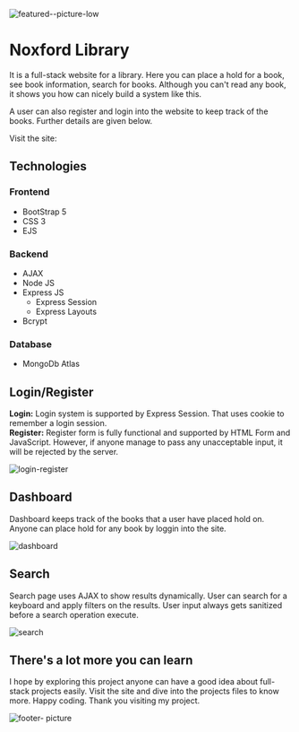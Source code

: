 ![featured--picture-low](https://user-images.githubusercontent.com/50569315/135026949-7fedee51-0827-4fe4-a764-8b974dd9a9fd.jpg)

# Noxford Library
It is a full-stack website for a library. Here you can place a hold for a book, see book information, search for books. Although you can't read any book, it shows you how can nicely build a system like this.

A user can also register and login into the website to keep track of the books. Further details are given below.

Visit the site: 

## Technologies
### Frontend
* BootStrap 5
* CSS 3
* EJS
### Backend
* AJAX
* Node JS
* Express JS
  * Express Session
  * Express Layouts
* Bcrypt
### Database
* MongoDb Atlas

## Login/Register
**Login:** Login system is supported by Express Session. That uses cookie to remember a login session.<br/>
**Register:** Register form is fully functional and supported by HTML Form and JavaScript. However, if anyone manage to pass any unacceptable input, it will be rejected by the server.

![login-register](https://user-images.githubusercontent.com/50569315/135061176-c62b9b41-0775-4741-92db-495e63a9177c.jpg)

## Dashboard
Dashboard keeps track of the books that a user have placed hold on. Anyone can place hold for any book by loggin into the site.

![dashboard](https://user-images.githubusercontent.com/50569315/135064027-941163b8-81b4-4bdf-a93d-f455b53d7d0f.jpg)

## Search
Search page uses AJAX to show results dynamically. User can search for a keyboard and apply filters on the results. User input always gets sanitized before a search operation execute.

![search](https://user-images.githubusercontent.com/50569315/135061216-fc1ca333-510f-4f0c-a462-90d34e3f3211.jpg)

## There's a lot more you can learn
I hope by exploring this project anyone can have a good idea about full-stack projects easily. Visit the site and dive into the projects files to know more. Happy coding. Thank you visiting my project.

![footer- picture](https://user-images.githubusercontent.com/50569315/135061735-519450ed-40b6-4664-abf9-eb2660077f55.jpg)
